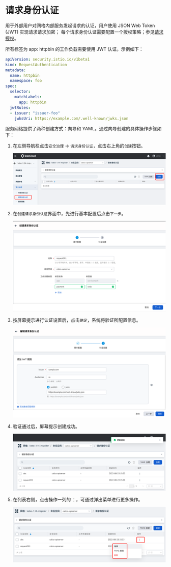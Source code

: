 # 请求身份认证

用于外部用户对网格内部服务发起请求的认证，用户使用 JSON Web Token (JWT) 实现请求请求加密；
每个请求身份认证需要配置一个授权策略；参见[请求授权](https://jimmysong.io/istio-handbook/config/security/request-authentication.html)。

所有标签为 app: httpbin 的工作负载需要使用 JWT 认证。示例如下：

```yaml
apiVersion: security.istio.io/v1beta1
kind: RequestAuthentication
metadata:
  name: httpbin
  namespace: foo
spec:
  selector:
    matchLabels:
      app: httpbin
  jwtRules:
  - issuer: "issuer-foo"
    jwksUri: https://example.com/.well-known/jwks.json
```

服务网格提供了两种创建方式：向导和 YAML。通过向导创建的具体操作步骤如下：

1. 在左侧导航栏点击`安全治理` -> `请求身份认证`，点击右上角的`创建`按钮。

    ![创建](../../images/request01.png)

2. 在`创建请求身份认证`界面中，先进行基本配置后点击`下一步`。

    ![创建](../../images/request02.png)

3. 按屏幕提示进行认证设置后，点击`确定`，系统将验证所配置信息。

    ![创建](../../images/request03.png)

4. 验证通过后，屏幕提示创建成功。

    ![创建](../../images/request04.png)

5. 在列表右侧，点击操作一列的 `⋮`，可通过弹出菜单进行更多操作。

    ![创建](../../images/request05.png)
